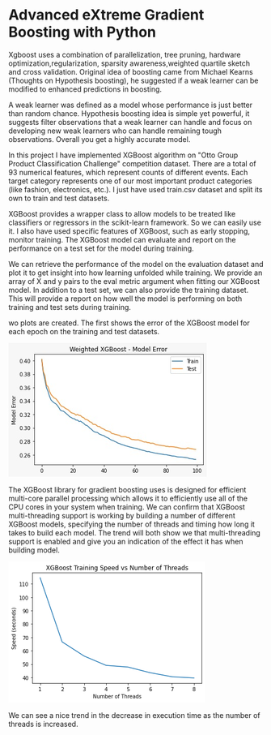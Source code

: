 # Advanced eXtreme Gradient Boosting with Python

Xgboost uses a combination of parallelization, tree pruning, hardware optimization,regularization, sparsity awareness,weighted quartile sketch and cross validation. Original idea of boosting came from Michael Kearns (Thoughts on Hypothesis boosting), he suggested if a weak learner can be modified to enhanced predictions in boosting.

A weak learner was defined as a model whose performance is just better than random chance. Hypothesis boosting idea is simple yet powerful, it suggests filter observations that a weak learner can handle and focus on developing new weak learners who can handle remaining tough observations. Overall you get a highly accurate model.

In this project I have implemented XGBoost algorithm on  "Otto Group Product Classification Challenge" competition dataset. There are a total of 93 numerical features, which represent counts of different events. Each target category represents one of our most important product categories (like fashion, electronics, etc.). I just have used train.csv dataset and split its own to train and test datasets.

XGBoost provides a wrapper class to allow models to be treated like classifiers or regressors in the scikit-learn framework. So we can easily use it. I also have used specific features of XGBoost, such as early stopping, monitor training. The XGBoost model can evaluate and report on the performance on a test set for the model
during training. 

We can retrieve the performance of the model on the evaluation dataset and plot it to get
insight into how learning unfolded while training. We provide an array of X and y pairs to the
eval metric argument when fitting our XGBoost model. In addition to a test set, we can also
provide the training dataset. This will provide a report on how well the model is performing on
both training and test sets during training. 

wo plots are created. The first shows the error of the XGBoost model for
each epoch on the training and test datasets.


![alt text](https://github.com/NijatZeynalov/Advanced-eXtreme-Gradient-Boosting-with-Python/blob/main/img/model_error.jpeg?raw=true)


The XGBoost library for gradient boosting uses is designed for efficient multi-core parallel processing which allows it to efficiently use all of the CPU cores in your system when training. We can confirm that XGBoost multi-threading support is working by building a
number of different XGBoost models, specifying the number of threads and timing how long
it takes to build each model. The trend will both show we that multi-threading support is
enabled and give you an indication of the effect it has when building model.

![alt text](https://github.com/NijatZeynalov/Advanced-eXtreme-Gradient-Boosting-with-Python/blob/main/img/model_performance.png?raw=true)



We can see a nice trend in the decrease in execution time as the number of threads is
increased. 

